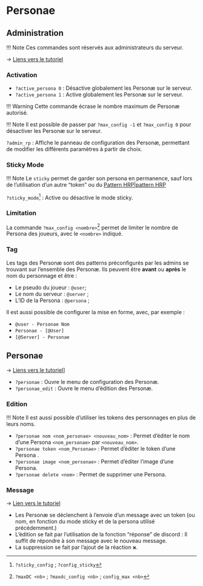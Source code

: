 # Personae

## Administration
!!! Note
	Ces commandes sont réservés aux administrateurs du serveur.

→ [Liens vers le tutoriel](../tuto/persona.md#Administration)
### Activation
- `?active_persona 0` : Désactive globalement les Personæ sur le serveur.
- `?active_persona 1` : Active globalement les Personæ sur le serveur.

!!! Warning
	Cette commande écrase le nombre maximum de Personæ autorisé. 

!!! Note
	Il est possible de passer par `?max_config -1` et `?max_config 0` pour désactiver les Personæ sur le serveur.

`?admin_rp` : Affiche le panneau de configuration des Personæ, permettant de modifier les différents paramètres à partir de choix.

### Sticky Mode
!!! Note
	Le `sticky` permet de garder son persona en permanence, sauf lors de l’utilisation d’un autre “token” ou du [Pattern HRP|pattern HRP](admin.md#Pattern%20HRP)

`?sticky_mode`[^1] : Active ou désactive le mode sticky.

### Limitation
La commande `?max_config <nombre>`[^2] permet de limiter le nombre de Persona des joueurs, avec le `<nombre>` indiqué.

### Tag
Les tags des Personæ sont des patterns préconfigurés par les admins se trouvant sur l’ensemble des Personæ. Ils peuvent être **avant** ou **après** le nom du personnage et être :
- Le pseudo du joueur : `@user`;
- Le nom du serveur : `@server` ;
- L’ID de la Persona : `@persona` ; 

Il est aussi possible de configurer la mise en forme, avec, par exemple :
- `@user - Personae Nom`
- `Personae - [@User]`
- `[@Server] - Personae`

## Personae
→ [Liens vers le tutoriel](../tuto/persona.md#Création)] 

- `?personae` : Ouvre le menu de configuration des Personæ.
- `?personae_edit` : Ouvre le menu d’édition des Personæ.

### Edition
!!! Note
	Il est aussi possible d’utiliser les tokens des personnages en plus de leurs noms. 

- `?personae nom <nom_personae> <nouveau_nom>` : Permet d’éditer le nom d’une Persona `<nom_personae>` par `<nouveau_nom>`.
-  `?personae token <nom_Personae>` : Permet d’éditer le token d’une Persona .
- `?personae image <nom_personae>` : Permet d’éditer l’image d’une Persona.
- `?personae delete <nom>` : Permet de supprimer une Persona.

### Message

→ [Lien vers le tutoriel](../tuto/persona.md#Message)

- Les Personæ se déclenchent à l’envoie d’un message avec un token (ou nom, en fonction du mode sticky et de la persona utilisé précédemment.)
- L’édition se fait par l’utilisation de la fonction “réponse” de discord : Il suffit de répondre à son message avec le nouveau message.
- La suppression se fait par l’ajout de la réaction `❌`.


[^1]: `?sticky_config` ; `?config_sticky`
[^2]: `?maxDC <nb>` ; `?maxdc_config <nb>` ; `config_max <nb>`